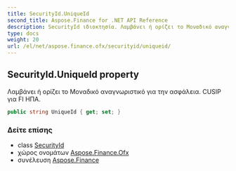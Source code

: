 ```yaml
---
title: SecurityId.UniqueId
second_title: Aspose.Finance for .NET API Reference
description: SecurityId ιδιοκτησία. Λαμβάνει ή ορίζει το Μοναδικό αναγνωριστικό για την ασφάλεια. CUSIP για FI ΗΠΑ.
type: docs
weight: 20
url: /el/net/aspose.finance.ofx/securityid/uniqueid/
---
```

## SecurityId.UniqueId property

Λαμβάνει ή ορίζει το Μοναδικό αναγνωριστικό για την ασφάλεια. CUSIP για FI ΗΠΑ.

```csharp
public string UniqueId { get; set; }
```

### Δείτε επίσης

* class [SecurityId](../)
* χώρος ονομάτων [Aspose.Finance.Ofx](../../securityid/)
* συνέλευση [Aspose.Finance](../../../)


